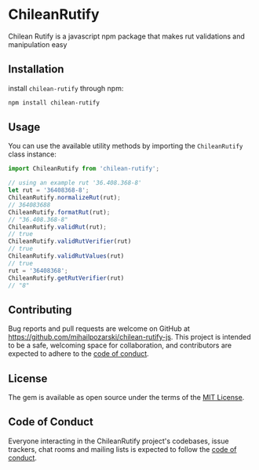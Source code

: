 # ChileanRutify

Chilean Rutify is a javascript npm package that makes rut validations and manipulation easy

## Installation

install `chilean-rutify` through npm:

```bash
npm install chilean-rutify
```

## Usage
You can use the available utility methods by importing the `ChileanRutify` class instance:

```js
import ChileanRutify from 'chilean-rutify';

// using an example rut '36.408.368-8'
let rut = '36408368-8';
ChileanRutify.normalizeRut(rut);
// 364083688
ChileanRutify.formatRut(rut);
// "36.408.368-8"
ChileanRutify.validRut(rut);
// true
ChileanRutify.validRutVerifier(rut)
// true
ChileanRutify.validRutValues(rut)
// true
rut = '36408368';
ChileanRutify.getRutVerifier(rut)
// "8"
```

## Contributing

Bug reports and pull requests are welcome on GitHub at https://github.com/mihailpozarski/chilean-rutify-js. This project is intended to be a safe, welcoming space for collaboration, and contributors are expected to adhere to the [code of conduct](https://github.com/mihailpozarski/chilean-rutify-js/blob/main/CODE_OF_CONDUCT.md).

## License

The gem is available as open source under the terms of the [MIT License](https://opensource.org/licenses/MIT).

## Code of Conduct

Everyone interacting in the ChileanRutify project's codebases, issue trackers, chat rooms and mailing lists is expected to follow the [code of conduct](https://github.com/mihailpozarski/chilean-rutify-js/blob/main/CODE_OF_CONDUCT.md).
